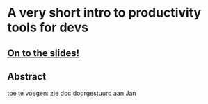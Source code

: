 # A very short intro to productivity tools for devs

## [On to the slides!](https://wgroeneveld.github.io/productivity-course/)

## Abstract

toe te voegen: zie doc doorgestuurd aan Jan